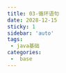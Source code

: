 ```yaml
---
title: 03-循环语句
date: 2028-12-15
sticky: 1
sidebar: 'auto'
tags:
 - java基础
categories:
 -  base
---
```

